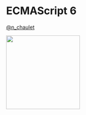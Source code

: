 
# ECMAScript 6

[@n_chaulet](https://twitter.com/n_chaulet)

<img src="http://www.mapado.com/img/logos/mapado-logo-stroke-white.png" class="noborder" width="200px"/>
